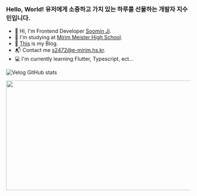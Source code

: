 <h3 align="left">Hello, World! 유저에게 소중하고 가치 있는 하루를 선물하는 개발자 지수민입니다.</h3>

  - 🤗 Hi, I'm Frontend Developer [Soomin Ji](https://instagram.com/cuzurmyhabit).
  - 🏫 I'm studying at [Mirim Meister High School](https://www.e-mirim.hs.kr/main.do).
  - 📑 [This](https://velog.io/@cuzurmyhabit/posts) is my Blog.
  - 📬 Contact me [s2472@e-mirim.hs.kr](mailto:s2472@e-mirim.hs.kr).
  - 💻 I'm currently learning Flutter, Typescript, ect...

![Velog GitHub stats](https://velog-github-badge.vercel.app/badge/cuzurmyhabit?theme=light&posts=3)
    
<a href="https://www.gitanimals.org/en_US?utm_medium=image&utm_source=cuzurmyhabit&utm_content=farm">
<img
  src="https://render.gitanimals.org/farms/cuzurmyhabit"
  width="600"
  height="300"
/>
</a>

